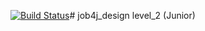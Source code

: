 
[![Build Status](https://travis-ci.org/KirAlex008/job4j_design.svg?branch=master)](https://travis-ci.org/KirAlex008/job4j_design)# job4j_design
level_2 (Junior)

